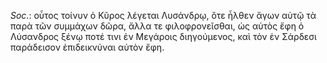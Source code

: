 

*Soc.*: οὗτος τοίνυν ὁ Κῦρος λέγεται Λυσάνδρῳ, ὅτε ἦλθεν ἄγων αὐτῷ τὰ παρὰ τῶν συμμάχων δῶρα, ἄλλα τε φιλοφρονεῖσθαι, ὡς αὐτὸς ἔφη ὁ Λύσανδρος ξένῳ ποτέ τινι ἐν Μεγάροις διηγούμενος, καὶ τὸν ἐν Σάρδεσι παράδεισον ἐπιδεικνύναι αὐτὸν ἔφη.